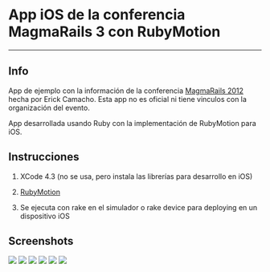 App iOS de la conferencia MagmaRails 3 con RubyMotion 
=====================================================
* * *

Info
-------------
App de ejemplo con la información de la conferencia [MagmaRails 2012](http://www.magmarails.com)
hecha por Erick Camacho. Esta app no es oficial ni tiene vinculos con la organización del evento.

App desarrollada usando Ruby con la implementación de RubyMotion para iOS.




Instrucciones
-------------
1. XCode 4.3 (no se usa, pero instala las librerías para desarrollo en iOS)

2. [RubyMotion](http://rubymotion.com/)

3. Se ejecuta con rake en el simulador o rake device para deploying en un dispositivo iOS


Screenshots
-------------

![](https://dl.dropbox.com/u/294914/01-magma_splash.png) 
![](https://dl.dropbox.com/u/294914/02-magma_about.png) 
![](https://dl.dropbox.com/u/294914/03-magma_schedule.png) 
![](https://dl.dropbox.com/u/294914/04-magma_venue.png) 
![](https://dl.dropbox.com/u/294914/05-magma-speakers.png) 
![](https://dl.dropbox.com/u/294914/06-magma_speaker.png) 




